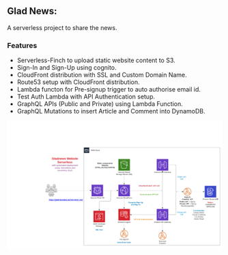## Glad News:
A serverless project to share the news.
### Features
- Serverless-Finch to upload static website content to S3.
- Sign-In and Sign-Up using cognito.
- CloudFront distribution with SSL and Custom Domain Name.
- Route53 setup with CloudFront distribution.
- Lambda functon for Pre-signup trigger to auto authorise email id.
- Test Auth Lambda with API Authentication setup.
- GraphQL APIs (Public and Private) using Lambda Function.
- GraphQL Mutations to insert Article and Comment into DynamoDB.

![Screenshot](02-GladNews/Gladnews_Architecture_Diagram.png)
